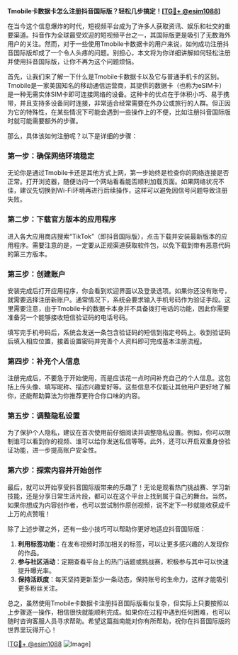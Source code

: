 **Tmobile卡数据卡怎么注册抖音国际版？轻松几步搞定！[[TG💪+ @esim1088](https://t.me/s/esim1088)]**

在当今这个信息爆炸的时代，短视频平台成为了许多人获取资讯、娱乐和社交的重要渠道。抖音作为全球最受欢迎的短视频平台之一，其国际版更是吸引了无数海外用户的关注。然而，对于一些使用Tmobile卡数据卡的用户来说，如何成功注册抖音国际版却成了一个令人头疼的问题。别担心，本文将为你详细讲解如何轻松注册并使用抖音国际版，让你不再为这个问题烦恼。

首先，让我们来了解一下什么是Tmobile卡数据卡以及它与普通手机卡的区别。Tmobile是一家美国知名的移动通信运营商，其提供的数据卡（也称为eSIM卡）是一种无需实体SIM卡即可连接网络的设备。这种卡的优点在于体积小巧、易于携带，并且支持多设备同时连接，非常适合经常需要在外办公或旅行的人群。但正因为它的特殊性，在某些情况下可能会遇到一些操作上的不便，比如注册抖音国际版时就可能需要额外的步骤。

那么，具体该如何注册呢？以下是详细的步骤：

### 第一步：确保网络环境稳定

无论你是通过Tmobile卡还是其他方式上网，第一步始终是检查你的网络连接是否正常。打开浏览器，随便访问一个网站看看能否顺利加载页面。如果网络状况不佳，建议先切换到Wi-Fi环境再进行后续操作，这样可以避免因信号问题导致注册失败。

### 第二步：下载官方版本的应用程序

进入各大应用商店搜索“TikTok”（即抖音国际版），点击下载并安装最新版本的应用程序。需要注意的是，一定要从正规渠道获取软件包，以免下载到带有恶意代码的第三方版本。

### 第三步：创建账户

安装完成后打开应用程序，你会看到欢迎界面以及登录选项。如果你还没有账号，就需要选择注册新账户。通常情况下，系统会要求输入手机号码作为验证手段。这里需要注意，由于Tmobile卡的数据卡本身并不具备拨打电话的功能，因此你需要准备另一个能够接收短信验证码的电话号码。

填写完手机号码后，系统会发送一条包含验证码的短信到指定号码上。收到验证码后填入相应位置，接着设置密码并完善个人资料即可完成基本注册流程。

### 第四步：补充个人信息

注册完成后，不要急于开始使用，而是应该花一点时间补充自己的个人信息。这包括上传头像、填写昵称、描述兴趣爱好等。这些信息不仅能让其他用户更好地了解你，还能帮助算法为你推荐更符合你口味的内容。

### 第五步：调整隐私设置

为了保护个人隐私，建议在首次使用前仔细阅读并调整隐私设置。例如，你可以限制谁可以看到你的视频、谁可以给你发送私信等等。此外，还可以开启双重身份验证功能，进一步提高账户安全性。

### 第六步：探索内容并开始创作

最后，就可以开始享受抖音国际版带来的乐趣了！无论是观看热门挑战赛、学习新技能，还是分享日常生活片段，都可以在这个平台上找到属于自己的舞台。当然，如果你想成为内容创作者，也可以尝试制作原创视频，说不定下一秒就能收获成千上万的点赞哦！

除了上述步骤之外，还有一些小技巧可以帮助你更好地适应抖音国际版：

1. **利用标签功能**：在发布视频时添加相关的标签，可以让更多感兴趣的人发现你的作品。
2. **参与社区活动**：定期查看平台上的热门话题或挑战赛，积极参与其中可以快速提升曝光率。
3. **保持活跃度**：每天坚持更新至少一条动态，保持账号的生命力，这样才能吸引更多粉丝关注。

总之，虽然使用Tmobile卡数据卡注册抖音国际版看似复杂，但实际上只要按照以上步骤逐一操作，相信很快就能顺利完成。如果你在过程中遇到任何困难，也可以随时咨询客服人员寻求帮助。希望这篇指南能对你有所帮助，祝你在抖音国际版的世界里玩得开心！

[[TG💪+ @esim1088](https://t.me/s/esim1088) ![Image](https://i.postimg.cc/4NQfJmqS/Snipaste-2025-05-13-00-14-12.png)]